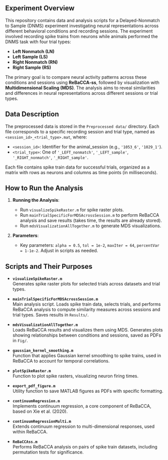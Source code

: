 ## Experiment Overview

This repository contains data and analysis scripts for a Delayed-Nonmatch to Sample (DNMS) experiment investigating neural representations across different behavioral conditions and recording sessions. The experiment involved recording spike trains from neurons while animals performed the DNMS task with four trial types:

- **Left Nonmatch (LN)**
- **Left Sample (LS)**
- **Right Nonmatch (RN)**
- **Right Sample (RS)**

The primary goal is to compare neural activity patterns across these conditions and sessions using **ReBaCCA-ss**, followed by visualization with **Multidimensional Scaling (MDS)**. The analysis aims to reveal similarities and differences in neural representations across different sessions or trial types.

## Data Description

The preprocessed data is stored in the `Preprocessed data/` directory. Each file corresponds to a specific recording session and trial type, named as `<session_id>_<trial_type>.mat`, where:

- `<session_id>`: Identifier for the animal_session (e.g., `'1053_6'`, `'1029_1'`).
- `<trial_type>`: One of `'_LEFT_nonmatch'`, `'_LEFT_sample'`, `'_RIGHT_nonmatch'`, `'_RIGHT_sample'`.

Each file contains spike train data for successful trials, organized as a matrix with rows as neurons and columns as time points (in milliseconds).

## How to Run the Analysis

1. **Running the Analysis**:
   - Run `visualizeSpikeRaster.m` for spike raster plots.
   - Run `mainTrialSpecificForMDSAcrossSession.m` to perform ReBaCCA analysis and save results (takes time, the results are already stored).
   - Run `mdsVisualizationAllTogether.m` to generate MDS visualizations.

2. **Parameters**:
   - Key parameters: `alpha = 0.5`, `tol = 1e-2`, `maxIter = 64`, `percentVar = 1-1e-2`. Adjust in scripts as needed.

## Scripts and Their Purposes
- **`visualizeSpikeRaster.m`**  
  Generates spike raster plots for selected trials across datasets and trial types.

- **`mainTrialSpecificForMDSAcrossSession.m`**  
  Main analysis script. Loads spike train data, selects trials, and performs ReBaCCA analysis to compute similarity measures across sessions and trial types. Saves results in `Results/`.

- **`mdsVisualizationAllTogether.m`**  
  Loads ReBaCCA results and visualizes them using MDS. Generates plots showing relationships between conditions and sessions, saved as PDFs in `Fig/`.

- **`gaussian_kernel_smoothing.m`**  
  Function that applies Gaussian kernel smoothing to spike trains, used in ReBaCCA to account for temporal correlations.

- **`plotSpikeRaster.m`**  
  Function to plot spike rasters, visualizing neuron firing times.

- **`export_pdf_figure.m`**  
  Utility function to save MATLAB figures as PDFs with specific formatting.

- **`continuumRegression.m`**  
  Implements continuum regression, a core component of ReBaCCA, based on Xie et al. (2020).
  
- **`continuumRegressionMulti.m`**  
  Extends continuum regression to multi-dimensional responses, used within ReBaCCA.
  
- **`ReBaCCAss.m`**  
  Performs ReBaCCA analysis on pairs of spike train datasets, including permutation tests for significance.


